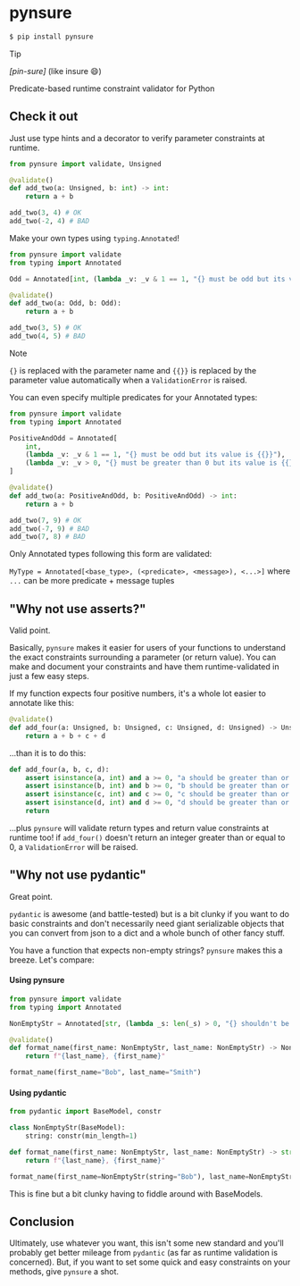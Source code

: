 # pynsure

```bash
$ pip install pynsure
```

> [!TIP]
> *[pin-sure]* (like insure 😄)

Predicate-based runtime constraint validator for Python


## Check it out

Just use type hints and a decorator to verify parameter constraints at runtime.

```py
from pynsure import validate, Unsigned

@validate()
def add_two(a: Unsigned, b: int) -> int:
    return a + b

add_two(3, 4) # OK
add_two(-2, 4) # BAD
```

Make your own types using `typing.Annotated`!

```py
from pynsure import validate
from typing import Annotated

Odd = Annotated[int, (lambda _v: _v & 1 == 1, "{} must be odd but its value is {{}}")]

@validate()
def add_two(a: Odd, b: Odd):
    return a + b

add_two(3, 5) # OK
add_two(4, 5) # BAD
```

> [!Note]
> `{}` is replaced with the parameter name and `{{}}` is replaced by the
parameter value automatically when a `ValidationError` is raised.

You can even specify multiple predicates for your Annotated types:

```py
from pynsure import validate
from typing import Annotated

PositiveAndOdd = Annotated[
    int,
    (lambda _v: _v & 1 == 1, "{} must be odd but its value is {{}}"),
    (lambda _v: _v > 0, "{} must be greater than 0 but its value is {{}}"),
]

@validate()
def add_two(a: PositiveAndOdd, b: PositiveAndOdd) -> int:
    return a + b

add_two(7, 9) # OK
add_two(-7, 9) # BAD
add_two(7, 8) # BAD
```

Only Annotated types following this form are validated:

`MyType = Annotated[<base_type>, (<predicate>, <message>), <...>]` where `...`
can be more predicate + message tuples


## "Why not use asserts?"

Valid point.

Basically, `pynsure` makes it easier for users of your functions to understand
the exact constraints surrounding a parameter (or return value). You can make
and document your constraints and have them runtime-validated in just a few
easy steps.

If my function expects four positive numbers, it's a whole lot easier to
annotate like this:

```py
@validate()
def add_four(a: Unsigned, b: Unsigned, c: Unsigned, d: Unsigned) -> Unsigned:
    return a + b + c + d
```

...than it is to do this:

```py
def add_four(a, b, c, d):
    assert isinstance(a, int) and a >= 0, "a should be greater than or equal to 0"
    assert isinstance(b, int) and b >= 0, "b should be greater than or equal to 0"
    assert isinstance(c, int) and c >= 0, "c should be greater than or equal to 0"
    assert isinstance(d, int) and d >= 0, "d should be greater than or equal to 0"
    return
```

...plus `pynsure` will validate return types and return value constraints at
runtime too! if `add_four()` doesn't return an integer greater than or equal to
0, a `ValidationError` will be raised.


## "Why not use pydantic"

Great point.

`pydantic` is awesome (and battle-tested) but is a bit clunky if you want to do
basic constraints and don't necessarily need giant serializable objects that
you can convert from json to a dict and a whole bunch of other fancy stuff.

You have a function that expects non-empty strings? `pynsure` makes this a
breeze. Let's compare:


#### Using pynsure
```py
from pynsure import validate
from typing import Annotated

NonEmptyStr = Annotated[str, (lambda _s: len(_s) > 0, "{} shouldn't be empty")]

@validate()
def format_name(first_name: NonEmptyStr, last_name: NonEmptyStr) -> NonEmptyStr:
    return f"{last_name}, {first_name}"

format_name(first_name="Bob", last_name="Smith")
```

#### Using pydantic
```py
from pydantic import BaseModel, constr

class NonEmptyStr(BaseModel):
    string: constr(min_length=1)

def format_name(first_name: NonEmptyStr, last_name: NonEmptyStr) -> str:
    return f"{last_name}, {first_name}"

format_name(first_name=NonEmptyStr(string="Bob"), last_name=NonEmptyStr(string="Smith"))

```

This is fine but a bit clunky having to fiddle around with BaseModels.

## Conclusion

Ultimately, use whatever you want, this isn't some new standard and you'll
probably get better mileage from `pydantic` (as far as runtime validation is
concerned). But, if you want to set some quick and easy constraints on your
methods, give `pynsure` a shot.
